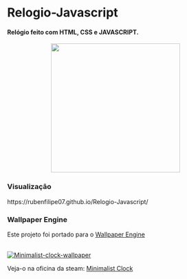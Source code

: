 # Relogio-Javascript
<h4>Relógio feito com HTML, CSS e JAVASCRIPT. </h4>
<p align="center">
  <a href="https://rubenfilipe07.github.io/Relogio-Javascript/">  <img src="https://user-images.githubusercontent.com/53026536/148704772-0af23ad5-8c54-4d93-8793-4a08c7e144c6.gif"  width="300">
  </a>
</p>

<h3>Visualização</h3> 
https://rubenfilipe07.github.io/Relogio-Javascript/

<h3>Wallpaper Engine</h3> 
Este projeto foi portado para o <a href="https://store.steampowered.com/app/431960/Wallpaper_Engine/">Wallpaper Engine</a>  </br> </br>

[![Minimalist-clock-wallpaper](https://github-readme-stats.vercel.app/api/pin/?username=RubenFilipe07&repo=minimalist-clock-wallpaper)](https://github.com/RubenFilipe07/minimalist-clock-wallpaper)

Veja-o na oficina da steam: <a href="https://steamcommunity.com/sharedfiles/filedetails/?id=2215133654">Minimalist Clock</a>  
